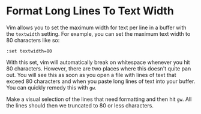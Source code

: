 # Format Long Lines To Text Width

Vim allows you to set the maximum width for text per line in a buffer with
the `textwidth` setting. For example, you can set the maximum text width to
80 characters like so:

```
:set textwidth=80
```

With this set, vim will automatically break on whitespace whenever you hit
80 characters. However, there are two places where this doesn't quite pan
out. You will see this as soon as you open a file with lines of text that
exceed 80 characters and when you paste long lines of text into your buffer.
You can quickly remedy this with `gw`.

Make a visual selection of the lines that need formatting and then hit `gw`.
All the lines should then we truncated to 80 or less characters.
